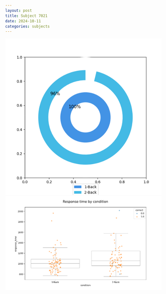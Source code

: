 ```yaml
---
layout: post
title: Subject 7021
date: 2024-10-11
categories: subjects
---
```


![](data/7021/run-8/7021_accuracy_by_condition.png)
![](data/7021/run-8/7021_response_time_by_condition.png)
